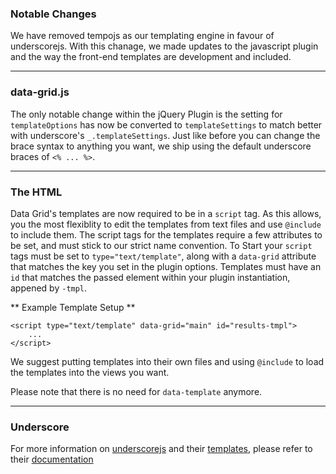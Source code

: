 ### Notable Changes

We have removed tempojs as our templating engine in favour of underscorejs. With
this chanage, we made updates to the javascript plugin and the way the front-end
templates are development and included.

----------

### data-grid.js

The only notable change within the jQuery Plugin is the setting for `templateOptions`
has now be converted to `templateSettings` to match better with underscore's `_.templateSettings`.
Just like before you can change the brace syntax to anything you want, we ship using
the default underscore braces of `<% ... %>`.

----------

### The HTML

Data Grid's templates are now required to be in a `script` tag. As this allows, you
the most flexiblity to edit the templates from text files and use `@include` to include
them. The script tags for the templates require a few attributes to be set, and must
stick to our strict name convention. To Start your `script` tags must be set to
`type="text/template"`, along with a `data-grid` attribute that matches the key you
set in the plugin options. Templates must have an `id` that matches the passed element
within your plugin instantiation, appened by `-tmpl`.

** Example Template Setup **

	<script type="text/template" data-grid="main" id="results-tmpl">
		...
	</script>

We suggest putting templates into their own files and using `@include` to load
the templates into the views you want.

Please note that there is no need for `data-template` anymore.

----------

### Underscore

For more information on [underscorejs](http://underscorejs.org/) and their [templates](http://underscorejs.org/#template),
please refer to their [documentation](http://underscorejs.org/)

